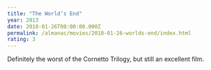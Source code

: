 ```yaml
---
title: "The World’s End"
year: 2013
date: 2018-01-26T00:00:00.000Z
permalink: /almanac/movies/2018-01-26-worlds-end/index.html
rating: 3
---
```


Definitely the worst of the Cornetto Trilogy, but still an excellent film.
